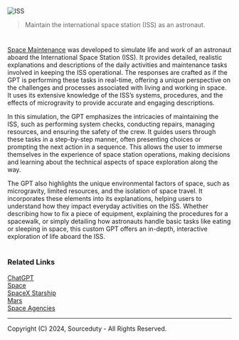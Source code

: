 ![ISS](https://github.com/user-attachments/assets/078e95e9-ca02-41da-a2f9-43d717427ca2)

> Maintain the international space station (ISS) as an astronaut.

#

[Space Maintenance](https://chatgpt.com/g/g-iY5m9L2EX-space-maintenance) was developed to simulate life and work of an astronaut aboard the International Space Station (ISS). It provides detailed, realistic explanations and descriptions of the daily activities and maintenance tasks involved in keeping the ISS operational. The responses are crafted as if the GPT is performing these tasks in real-time, offering a unique perspective on the challenges and processes associated with living and working in space. It uses its extensive knowledge of the ISS’s systems, procedures, and the effects of microgravity to provide accurate and engaging descriptions.

In this simulation, the GPT emphasizes the intricacies of maintaining the ISS, such as performing system checks, conducting repairs, managing resources, and ensuring the safety of the crew. It guides users through these tasks in a step-by-step manner, often presenting choices or prompting the next action in a sequence. This allows the user to immerse themselves in the experience of space station operations, making decisions and learning about the technical aspects of space exploration along the way.

The GPT also highlights the unique environmental factors of space, such as microgravity, limited resources, and the isolation of space travel. It incorporates these elements into its explanations, helping users to understand how they impact everyday activities on the ISS. Whether describing how to fix a piece of equipment, explaining the procedures for a spacewalk, or simply detailing how astronauts handle basic tasks like eating or sleeping in space, this custom GPT offers an in-depth, interactive exploration of life aboard the ISS.

#
### Related Links

[ChatGPT](https://github.com/sourceduty/ChatGPT)
<br>
[Space](https://github.com/sourceduty/Space)
<br>
[SpaceX Starship](https://github.com/sourceduty/SpaceX_Starship)
<br>
[Mars](https://github.com/sourceduty/Mars)
<br>
[Space Agencies](https://github.com/sourceduty/Space_Agencies)

***
Copyright (C) 2024, Sourceduty - All Rights Reserved.
